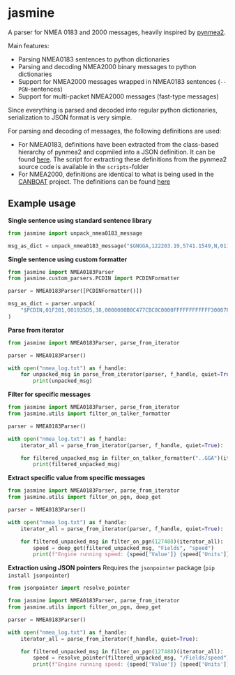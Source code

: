 # jasmine

A parser for NMEA 0183 and 2000 messages, heavily inspired by [pynmea2](https://github.com/Knio/pynmea2).

Main features:

* Parsing NMEA0183 sentences to python dictionaries
* Parsing and decoding NMEA2000 binary messages to python dictionaries
* Support for NMEA2000 messages wrapped in NMEA0183 sentences (``--PGN``-sentences)
* Support for multi-packet NMEA2000 messages (fast-type messages)

Since everything is parsed and decoded into regular python dictionaries, serialization to JSON format is very simple.

For parsing and decoding of messages, the following definitions are used:

- For NMEA0183, definitions have been extracted from the class-based hierarchy of pynmea2 and copmiled into a JSON definition. It can be found [here](https://github.com/RISE-MO/jasmine/blob/master/jasmine/talkers.json). The script for extracting these definitions from the pynmea2 source code is available in the ``scripts``-folder
- For NMEA2000, definitions are identical to what is being used in the [CANBOAT](https://github.com/canboat/canboat) project. The definitions can be found [here](https://github.com/RISE-MO/jasmine/blob/master/jasmine/pgns.json)

## Example usage

**Single sentence using standard sentence library**
```python
from jasmine import unpack_nmea0183_message

msg_as_dict = unpack_nmea0183_message("$GNGGA,122203.19,5741.1549,N,01153.1748,E,4,37,0.5,4.03,M,35.78,M,,*72")
```
**Single sentence using custom formatter**
```python
from jasmine import NMEA0183Parser
from jasmine.custom_parsers.PCDIN import PCDINFormatter

parser = NMEA0183Parser([PCDINFormatter()])

msg_as_dict = parser.unpack(
    "$PCDIN,01F201,001935D5,38,0000000B0C477CBC0C0000FFFFFFFFFFFF30007F000000000000*26"
)
```

**Parse from iterator**
```python
from jasmine import NMEA0183Parser, parse_from_iterator

parser = NMEA0183Parser()

with open("nmea_log.txt") as f_handle:
    for unpacked_msg in parse_from_iterator(parser, f_handle, quiet=True):
        print(unpacked_msg)
```

**Filter for specific messages**
```python
from jasmine import NMEA0183Parser, parse_from_iterator
from jasmine.utils import filter_on_talker_formatter

parser = NMEA0183Parser()

with open("nmea_log.txt") as f_handle:
    iterator_all = parse_from_iterator(parser, f_handle, quiet=True):

    for filtered_unpacked_msg in filter_on_talker_formatter("..GGA")(iterator_all): # Accepts regex!
        print(filtered_unpacked_msg)
```

**Extract specific value from specific messages**
```python
from jasmine import NMEA0183Parser, parse_from_iterator
from jasmine.utils import filter_on_pgn, deep_get

parser = NMEA0183Parser()

with open("nmea_log.txt") as f_handle:
    iterator_all = parse_from_iterator(parser, f_handle, quiet=True):

    for filtered_unpacked_msg in filter_on_pgn(127488)(iterator_all):
        speed = deep_get(filtered_unpacked_msg, "Fields", "speed")
        print(f"Engine running speed: {speed['Value']} {speed['Units']}")
```

**Extraction using JSON pointers**
Requires the `jsonpointer` package (`pip install jsonpointer`)
```python
from jsonpointer import resolve_pointer

from jasmine import NMEA0183Parser, parse_from_iterator
from jasmine.utils import filter_on_pgn, deep_get

parser = NMEA0183Parser()

with open("nmea_log.txt") as f_handle:
    iterator_all = parse_from_iterator(f_handle, quiet=True):

    for filtered_unpacked_msg in filter_on_pgn(127488)(iterator_all):
        speed = resolve_pointer(filtered_unpacked_msg, "/Fields/speed")
        print(f"Engine running speed: {speed['Value']} {speed['Units']}")
```